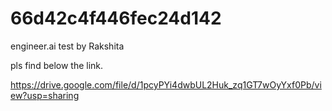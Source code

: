 
# 66d42c4f446fec24d142
engineer.ai test by Rakshita

pls find below the link.

https://drive.google.com/file/d/1pcyPYi4dwbUL2Huk_zq1GT7wOyYxf0Pb/view?usp=sharing
